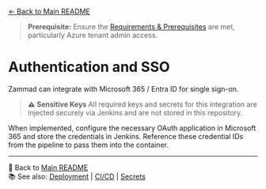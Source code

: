 [← Back to Main README](README/index.md)

> **Prerequisite:** Ensure the [Requirements & Prerequisites](README/index.md#-requirements--prerequisites) are met, particularly Azure tenant admin access.

# Authentication and SSO

Zammad can integrate with Microsoft 365 / Entra ID for single sign-on.

> **⚠️ Sensitive Keys**
> All required keys and secrets for this integration are injected securely via Jenkins and are not stored in this repository.

When implemented, configure the necessary OAuth application in Microsoft 365 and store the credentials in Jenkins. Reference these credential IDs from the pipeline to pass them into the container.

---
🔗 Back to [Main README](README/index.md)  
📚 See also: [Deployment](deployment.md) | [CI/CD](ci-cd-pipeline.md) | [Secrets](secrets.md)
